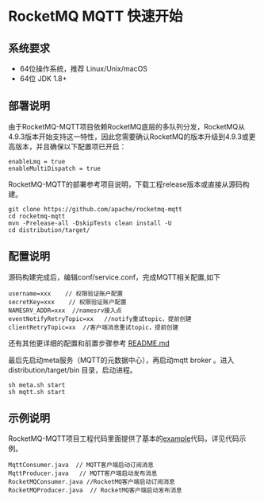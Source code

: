 # RocketMQ MQTT 快速开始

## 系统要求

- 64位操作系统，推荐 Linux/Unix/macOS
- 64位 JDK 1.8+

## 部署说明

由于RocketMQ-MQTT项目依赖RocketMQ底层的多队列分发，RocketMQ从4.9.3版本开始支持这一特性，因此您需要确认RocketMQ的版本升级到4.9.3或更高版本，并且确保以下配置项已开启：

```text
enableLmq = true
enableMultiDispatch = true
```

RocketMQ-MQTT的部署参考项目说明，下载工程release版本或直接从源码构建。

```text
git clone https://github.com/apache/rocketmq-mqtt
cd rocketmq-mqtt
mvn -Prelease-all -DskipTests clean install -U
cd distribution/target/
```

## 配置说明

源码构建完成后，编辑conf/service.conf，完成MQTT相关配置,如下

```text
username=xxx    // 权限验证账户配置
secretKey=xxx    // 权限验证账户配置
NAMESRV_ADDR=xxx  //namesrv接入点
eventNotifyRetryTopic=xx   //notify重试topic，提前创建
clientRetryTopic=xx  //客户端消息重试topic，提前创建
```

还有其他更详细的配置和前置步骤参考 [README.md](https://github.com/apache/rocketmq-mqtt/blob/main/README.md)

最后先启动meta服务（MQTT的元数据中心），再启动mqtt broker 。进入distribution/target/bin 目录，启动进程。

```text
sh meta.sh start
sh mqtt.sh start
```

## 示例说明

RocketMQ-MQTT项目工程代码里面提供了基本的[example](https://github.com/apache/rocketmq-mqtt/tree/main/mqtt-example)代码，详见代码示例。

```text
MqttConsumer.java  // MQTT客户端启动订阅消息
MqttProducer.java   // MQTT客户端启动发布消息
RocketMQConsumer.java //RocketMQ客户端启动订阅消息
RocketMQProducer.java  // RocketMQ客户端启动发布消息
```